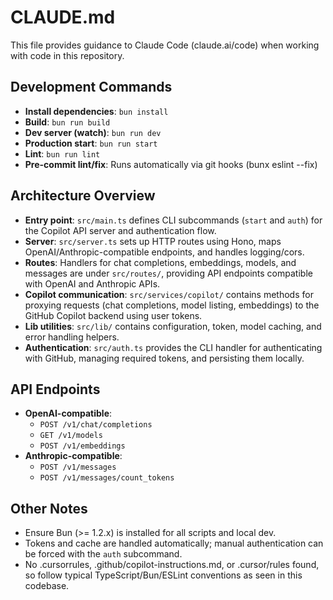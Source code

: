 # CLAUDE.md

This file provides guidance to Claude Code (claude.ai/code) when working with code in this repository.

## Development Commands

- **Install dependencies**: `bun install`
- **Build**: `bun run build`
- **Dev server (watch)**: `bun run dev`
- **Production start**: `bun run start`
- **Lint**: `bun run lint`
- **Pre-commit lint/fix**: Runs automatically via git hooks (bunx eslint --fix)

## Architecture Overview

- **Entry point**: `src/main.ts` defines CLI subcommands (`start` and `auth`) for the Copilot API server and authentication flow.
- **Server**: `src/server.ts` sets up HTTP routes using Hono, maps OpenAI/Anthropic-compatible endpoints, and handles logging/cors.
- **Routes**: Handlers for chat completions, embeddings, models, and messages are under `src/routes/`, providing API endpoints compatible with OpenAI and Anthropic APIs.
- **Copilot communication**: `src/services/copilot/` contains methods for proxying requests (chat completions, model listing, embeddings) to the GitHub Copilot backend using user tokens.
- **Lib utilities**: `src/lib/` contains configuration, token, model caching, and error handling helpers.
- **Authentication**: `src/auth.ts` provides the CLI handler for authenticating with GitHub, managing required tokens, and persisting them locally.

## API Endpoints

- **OpenAI-compatible**:
  - `POST /v1/chat/completions`
  - `GET /v1/models`
  - `POST /v1/embeddings`
- **Anthropic-compatible**:
  - `POST /v1/messages`
  - `POST /v1/messages/count_tokens`

## Other Notes

- Ensure Bun (>= 1.2.x) is installed for all scripts and local dev.
- Tokens and cache are handled automatically; manual authentication can be forced with the `auth` subcommand.
- No .cursorrules, .github/copilot-instructions.md, or .cursor/rules found, so follow typical TypeScript/Bun/ESLint conventions as seen in this codebase.
